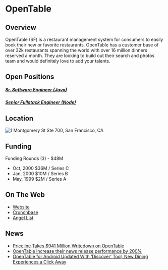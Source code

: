 # OpenTable
## Overview
OpenTable (SF) is a restaurant management system for consumers to easily book their new or favorite restaurants. OpenTable has a customer base of over 32k restaurants spanning the world with over 16 million dinners reserved a month. They are looking to build out their search and photos team and would definitely love to add your talents.

## Open Positions
##### [Sr. Software Engineer (Java)](https://github.com/the31337/jobs/blob/master/opentable/senior-software-engineer-java.md)
##### [Senior Fullstack Engineer (Node)](https://github.com/the31337/jobs/blob/master/opentable/senior-full-stack-engineer-node.md)

## Location
![1 Montgomery St Ste 700, San Francisco, CA](https://maps.googleapis.com/maps/api/staticmap?center=1+Montgomery+St+Ste+700,+San+Francisco,+CA&zoom=13&scale=false&size=600x300&maptype=roadmap&format=png&visual_refresh=true)

## Funding
Funding Rounds  (3) - $48M
+ Oct, 2000	$36M / Series C
+ Jan, 2000	$10M / Series B
+ May, 1999	$2M / Series A

## On The Web
+ [Website](http://www.opentable.com/)
+ [Crunchbase](https://www.crunchbase.com/organization/opentable#/entity)
+ [Angel List](https://angel.co/opentable)

## News
+ [Priceline Takes $941 Million Writedown on OpenTable](https://skift.com/2016/11/07/priceline-takes-941-million-writedown-on-opentable/)
+ [OpenTable increase their news release performance by 200%](http://www.marketwatch.com/story/opentable-increase-their-news-release-performance-by-200-2016-11-15)
+ [OpenTable for Android Updated With ‘Discover’ Tool, New Dining Experiences a Click Away](http://www.droid-life.com/2016/11/16/opentable-discover/)
